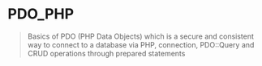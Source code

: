 # PDO_PHP

> Basics of PDO (PHP Data Objects) which is a secure and consistent way to connect to a database via PHP, connection, PDO::Query and CRUD operations through prepared statements